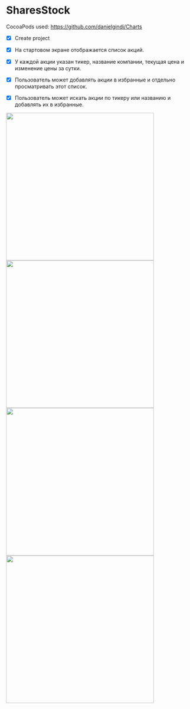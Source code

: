# SharesStock

CocoaPods used: https://github.com/danielgindi/Charts

- [x] Create project
- [x] На стартовом экране отображается список акций. 
- [x] У каждой акции указан тикер, название компании, текущая цена и изменение цены за сутки.
- [x] Пользователь может добавлять акции в избранные и отдельно просматривать этот список.
- [x] Пользователь может искать акции по тикеру или названию и добавлять их в избранные.



<img src="https://user-images.githubusercontent.com/18566369/118824327-70c42100-b8c2-11eb-8d79-b8341b959733.jpg" height="400">
<img src="https://user-images.githubusercontent.com/18566369/118824341-73bf1180-b8c2-11eb-842a-53ca2c6a1761.jpg" height="400">
<img src="https://user-images.githubusercontent.com/18566369/118824356-77529880-b8c2-11eb-851b-68ca5a4563ff.jpg" height="400">


<img src="https://user-images.githubusercontent.com/18566369/118824303-6a35a980-b8c2-11eb-9bee-407f8c2eef45.jpg" height="400">
                                                                                                                             

